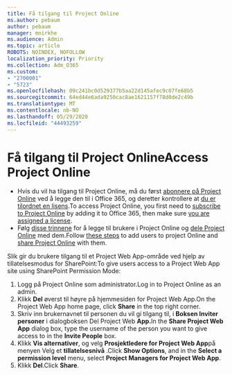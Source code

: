 ```yaml
---
title: Få tilgang til Project Online
ms.author: pebaum
author: pebaum
manager: mnirkhe
ms.audience: Admin
ms.topic: article
ROBOTS: NOINDEX, NOFOLLOW
localization_priority: Priority
ms.collection: Adm_O365
ms.custom:
- "2700001"
- "5723"
ms.openlocfilehash: 09c241bc0d529377b5aa22d145afec9c07fe68b5
ms.sourcegitcommit: 64ed44e6ada9250cac8ae1621157f78d0de2c49b
ms.translationtype: MT
ms.contentlocale: nb-NO
ms.lasthandoff: 05/29/2020
ms.locfileid: "44493259"
---
```

# <a name="access-project-online"></a><span data-ttu-id="7b567-102">Få tilgang til Project Online</span><span class="sxs-lookup"><span data-stu-id="7b567-102">Access Project Online</span></span>

- <span data-ttu-id="7b567-103">Hvis du vil ha tilgang til Project Online, må du først [abonnere på Project Online](https://docs.microsoft.com/ProjectOnline/get-started-with-project-online) ved å legge den til i Office 365, og deretter kontrollere at [du er tilordnet en lisens](https://docs.microsoft.com/ProjectOnline/step-1-sign-up-for-project-online#next-make-sure-you-can-get-in).</span><span class="sxs-lookup"><span data-stu-id="7b567-103">To access Project Online, you first need to [subscribe to Project Online](https://docs.microsoft.com/ProjectOnline/get-started-with-project-online) by adding it to Office 365, then make sure [you are assigned a license](https://docs.microsoft.com/ProjectOnline/step-1-sign-up-for-project-online#next-make-sure-you-can-get-in).</span></span>
- <span data-ttu-id="7b567-104">Følg [disse trinnene](https://docs.microsoft.com/ProjectOnline/step-2-add-people-to-project-online) for å legge til brukere i Project Online og [dele Project Online](https://docs.microsoft.com/ProjectOnline/step-2-add-people-to-project-online#4-finally-share-project-online-with-the-people-you-added) med dem.</span><span class="sxs-lookup"><span data-stu-id="7b567-104">Follow [these steps](https://docs.microsoft.com/ProjectOnline/step-2-add-people-to-project-online) to add users to project Online and [share Project Online](https://docs.microsoft.com/ProjectOnline/step-2-add-people-to-project-online#4-finally-share-project-online-with-the-people-you-added) with them.</span></span>

<span data-ttu-id="7b567-105">Slik gir du brukere tilgang til et Project Web App-område ved hjelp av tillatelsesmodus for SharePoint:</span><span class="sxs-lookup"><span data-stu-id="7b567-105">To give users access to a Project Web App site using SharePoint Permission Mode:</span></span>

1. <span data-ttu-id="7b567-106">Logg på Project Online som administrator.</span><span class="sxs-lookup"><span data-stu-id="7b567-106">Log in to Project Online as an admin.</span></span>
2. <span data-ttu-id="7b567-107">Klikk **Del** øverst til høyre på hjemmesiden for Project Web App.</span><span class="sxs-lookup"><span data-stu-id="7b567-107">On the Project Web App home page, click **Share** in the top right corner.</span></span>
3. <span data-ttu-id="7b567-108">Skriv inn brukernavnet til personen du vil gi tilgang til, i **Boksen Inviter personer** i dialogboksen Del Project Web **App.**</span><span class="sxs-lookup"><span data-stu-id="7b567-108">In the **Share Project Web App** dialog box, type the username of the person you want to give access to in the **Invite People** box.</span></span>
4. <span data-ttu-id="7b567-109">Klikk **Vis alternativer**, og velg **Prosjektledere for Project Web App**på menyen Velg et **tillatelsesnivå** .</span><span class="sxs-lookup"><span data-stu-id="7b567-109">Click **Show Options**, and in the **Select a permission level** menu, select **Project Managers for Project Web App**.</span></span>
5. <span data-ttu-id="7b567-110">Klikk **Del**.</span><span class="sxs-lookup"><span data-stu-id="7b567-110">Click **Share**.</span></span>
